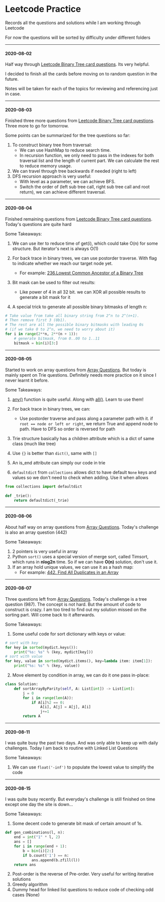 # Leetcode Practice

Records all the questions and solutions while I am working through Leetcode

For now the questions will be sorted by difficulty under different folders

---

#### 2020-08-02

Half way through [Leetcode Binary Tree card questions](https://leetcode.com/explore/learn/card/data-structure-tree/133/conclusion/). Its very helpful.

I decided to finish all the cards before moving on to random question in the future.

Notes will be taken for each of the topics for reviewing and referencing just in case.

---

#### 2020-08-03

Finished three more questions from [Leetcode Binary Tree card questions](https://leetcode.com/explore/learn/card/data-structure-tree/133/conclusion/). Three more to go for tomorrow.

Some points can be summarized for the tree questions so far:
1. To construct binary tree from traversal:
	- We can use HashMap to reduce search time.
	- In recursion function, we only need to pass in the indexes for both traversal list and the length of current part. We can calculate the rest to reduce memory usage.
2. We can travel through tree backwards if needed (right to left)
3. DFS recursion approach is very useful:
	- With level as a parameter, we can achieve BFS.
	- Switch the order of (left sub tree call, right sub tree call and root return), we can achieve different traversal.

---

#### 2020-08-04

Finished remaining questions from [Leetcode Binary Tree card questions](https://leetcode.com/explore/learn/card/data-structure-tree/133/conclusion/). Today's questions are quite hard

Some Takeaways:

1. We can use iter to reduce time of get(i), which could take O(n) for some structure. But iterator's next is always O(1)

2. For back trace in binary trees, we can use postorder traverse. With flag to indicate whether we reach our target node yet.
	- For example: [236.Lowest Common Ancestor of a Binary Tree](https://leetcode.com/articles/lowest-common-ancestor-of-a-binary-tree/#)
3. Bit mask can be used to filter out results:
	- Like power of 4 in all 32 bit. we can XOR all possible results to generate a bit mask for it
4. A special trick to generate all possible binary bitmasks of length n:
```python
# Take value from take all binary string from 2^n to 2^(n+1).
# Then remove first 3 (0b1).
# The rest are all the possible binary bitmasks with leading 0s
# (if we take 0 to 2^n, we need to worry about it)
for i in range(2**n, 2**(n + 1)):
	# generate bitmask, from 0..00 to 1..11
	bitmask = bin(i)[3:]
```

---

#### 2020-08-05


Started to work on array questions from [Array Questions](https://leetcode.com/explore/featured/card/fun-with-arrays/521/introduction/). But today is mainly spent on Trie questions. Definitely needs more practice on it since I never learnt it before.


Some Takeaways:

1. [any()](https://www.w3schools.com/python/ref_func_any.asp) function is quite useful. Along with [all()](https://www.w3schools.com/python/ref_func_all.asp). Learn to use them!

2. For back trace in binary trees, we can:
	- Use postorder traverse and pass along a parameter path with it. if `root == node or left or right`, we return True and append node to path. Have to DFS so order is reversed for path
3. Trie structure basically has a children attribute which is a dict of same class (much like tree)
4. Use `{}` is better than `dict()`, same with `[]`
5. An is_end attribute can simply our code in trie
6. `defaultdict` from `collections` allows dict to have default `None` keys and values so we don't need to check when adding. Use it when allows
```python
from collections import defaultdict
    
def _trie():
    return defaultdict(_trie)
```

---
  

#### 2020-08-06

  

About half way on array questions from [Array Questions](https://leetcode.com/explore/featured/card/fun-with-arrays/521/introduction/). Today's challenge is also an array question (442)


Some Takeaways:

1. 2 pointers is very useful in array
2. Python `sort()`  uses a special version of merge sort, called Timsort, which runs in  **nlog2n**  time. So if we can have **O(n)** solution, don't use it.
3. If an array hold unique values, we can use it as a hash map:
	- For example:  [442. Find All Duplicates in an Array](https://leetcode.com/problems/find-all-duplicates-in-an-array/discuss/775738/Python-2-solutions-with-O%28n%29-timeO%281%29-space-explained)

---
  

#### 2020-08-07

  

Three questions left from [Array Questions](https://leetcode.com/explore/featured/card/fun-with-arrays/521/introduction/). Today's challenge is a tree question (987). The concept is not hard. But the amount of code to construct is crazy. I am too tired to find out my solution missed on the sorting part. Will come back to it afterwards.


Some Takeaways:

1. Some useful code for sort dictionary with keys or value:
```python
# sort with key
for key in sorted(mydict.keys()):
    print("%s: %s" % (key, mydict[key]))
# sort with value
for key, value in sorted(mydict.items(), key=lambda item: item[1]):
    print("%s: %s" % (key, value))
```
2. Move element by condition in array, we can do it one pass in-place:
```python
class Solution:
    def sortArrayByParity(self, A: List[int]) -> List[int]:
        j = 0
        for i in range(len(A)):
            if A[i]%2 == 0:
                A[i], A[j] = A[j], A[i]
                j+=1
        return A
```

---
  

#### 2020-08-11

  

I was quite busy the past two days. And was only able to keep up with daily challenges. Today I am back to routine with Linked List Questions


Some Takeaways:

1. We can use `float('-inf')` to populate the lowest value to simplify the code

---
  

#### 2020-08-15

  

I was quite busy recently. But everyday's challenge is still finished on time except one day the site is down...


Some Takeaways:

1. Some decent code to generate bit mask of certain amount of 1s.
```python
def gen_combinations(l, n):
    end = int("1" * l, 2)
    ans = []
    for i in range(end + 1):
        b = bin(i)[2:]
        if b.count('1') == n:
            ans.append(b.zfill(l))
    return ans
```
2. Post-order is the reverse of Pre-order. Very useful for writing iterative solutions
3. Greedy algorithm
4. Dummy head for linked list questions to reduce code of checking odd cases (None)
